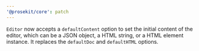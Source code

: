 ```yaml
---
'@prosekit/core': patch
---
```


`Editor` now accepts a `defaultContent` option to set the initial content of the editor, which can be a JSON object, a HTML string, or a HTML element instance. It replaces the `defaultDoc` and `defaultHTML` options.
